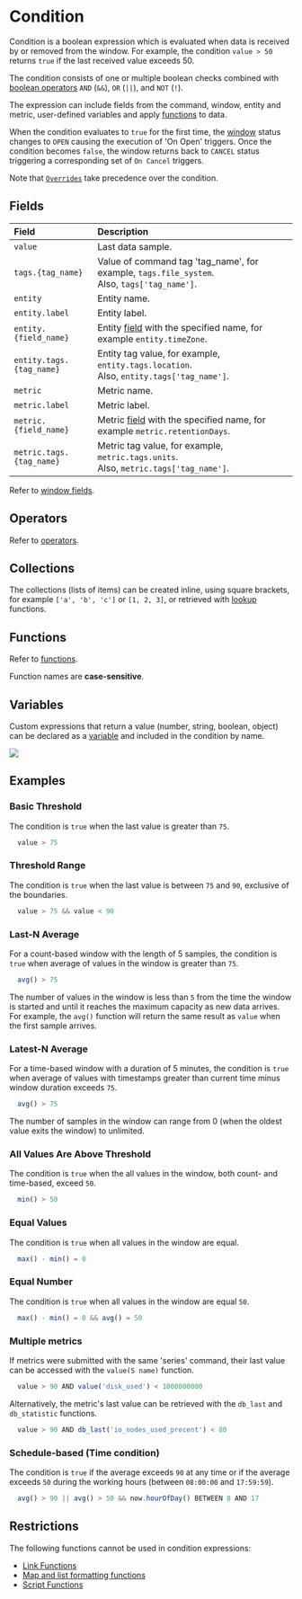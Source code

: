 # Condition

Condition is a boolean expression which is evaluated when data is received by or removed from the window. For example, the condition `value > 50` returns `true` if the last received value exceeds 50.

The condition consists of one or multiple boolean checks combined with [boolean operators](operators.md#boolean-operators) `AND` (`&&`), `OR` (`||`), and `NOT` (`!`).

The expression can include fields from the command, window, entity and metric, user-defined variables and apply [functions](functions.md) to data.

When the condition evaluates to `true` for the first time, the [window](window.md) status changes to `OPEN` causing the execution of 'On Open' triggers. Once the condition becomes `false`, the window returns back to `CANCEL` status triggering a corresponding set of `On Cancel` triggers.

Note that [`Overrides`](overrides.md) take precedence over the condition.

## Fields

| **Field** | **Description** |
| :--- | :--- |
| `value` | Last data sample. |
| `tags.{tag_name}` | Value of command tag 'tag_name', for example, `tags.file_system`. <br>Also, `tags['tag_name']`.|
| `entity` | Entity name. |
| `entity.label` | Entity label. |
| `entity.{field_name}` | Entity [field](../api/meta/entity/list.md#fields) with the specified name, for example `entity.timeZone`. |
| `entity.tags.{tag_name}` | Entity tag value, for example, `entity.tags.location`. <br>Also, `entity.tags['tag_name']`. |
| `metric` | Metric name. |
| `metric.label` | Metric label. |
| `metric.{field_name}` | Metric [field](../api/meta/metric/list.md#fields) with the specified name, for example `metric.retentionDays`. |
| `metric.tags.{tag_name}` | Metric tag value, for example, `metric.tags.units`. <br>Also, `metric.tags['tag_name']`. |

Refer to [window fields](window.md#window-fields).

## Operators

Refer to [operators](operators.md).

## Collections

The collections (lists of items) can be created inline, using square brackets, for example `['a', 'b', 'c']` or `[1, 2, 3]`, or retrieved with [lookup](../../rule-engine/functions.md#lookup-functions) functions.

## Functions

Refer to [functions](functions.md).

Function names are **case-sensitive**.

## Variables

Custom expressions that return a value (number, string, boolean, object) can be declared as a [variable](variables.md) and included in the condition by name.

![](images/condition-variable.png)

## Examples

### Basic Threshold

The condition is `true` when the last value is greater than `75`.

```javascript
  value > 75
```

### Threshold Range

The condition is `true` when the last value is between `75` and `90`, exclusive of the boundaries.

```javascript
  value > 75 && value < 90
```

### Last-N Average

For a count-based window with the length of 5 samples, the condition is `true` when average of values in the window is greater than `75`.

```javascript
  avg() > 75
```

The number of values in the window is less than `5` from the time the window is started and until it reaches the maximum capacity as new data arrives. For example, the `avg()` function will return the same result as `value` when the first sample arrives.

### Latest-N Average

For a time-based window with a duration of 5 minutes, the condition is `true` when average of values with timestamps greater than current time minus window duration exceeds `75`.

```javascript
  avg() > 75
```

The number of samples in the window can range from 0 (when the oldest value exits the window) to unlimited.

### All Values Are Above Threshold

The condition is `true` when the all values in the window, both count- and time-based, exceed `50`.

```javascript
  min() > 50
```

### Equal Values

The condition is `true` when all values in the window are equal.

```javascript
  max() - min() = 0
```

### Equal Number

The condition is `true` when all values in the window are equal `50`.

```javascript
  max() - min() = 0 && avg() = 50
```

### Multiple metrics

If metrics were submitted with the same 'series' command, their last value can be accessed with the `value(S name)` function.

```javascript
  value > 90 AND value('disk_used') < 1000000000
```

Alternatively, the metric's last value can be retrieved with the `db_last` and `db_statistic` functions.

```javascript
  value > 90 AND db_last('io_nodes_used_precent') < 80
```

### Schedule-based (Time condition)

The condition is `true` if the average exceeds `90` at any time or if the average exceeds `50` during the working hours (between `08:00:00` and `17:59:59`).

```javascript
  avg() > 90 || avg() > 50 && now.hourOfDay() BETWEEN 8 AND 17
```

## Restrictions

The following functions cannot be used in condition expressions:

* [Link Functions](#functions-link.md)
* [Map and list formatting functions](functions-format.md#reference)
* [Script Functions](#functions-script.md)